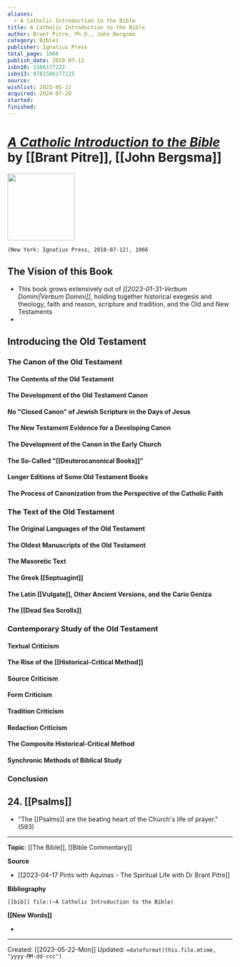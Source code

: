 ```yaml
---
aliases:
  - A Catholic Introduction to the Bible
title: A Catholic Introduction to the Bible
author: Brant Pitre, Ph.D., John Bergsma
category: Bibles
publisher: Ignatius Press
total_page: 1066
publish_date: 2018-07-12
isbn10: 1586177222
isbn13: 9781586177225
source: 
wishlist: 2023-05-22
acquired: 2024-07-28
started: 
finished:
---
```

# *[A Catholic Introduction to the Bible](https://ignatius.com/a-catholic-introduction-to-the-bible-ioth/)* by [[Brant Pitre]], [[John Bergsma]]

<img src="https://cdn11.bigcommerce.com/s-cvc90x9929/images/stencil/640w/products/1324/1535/IOTH_r__86398.1617023799.jpg?c=1" width=150>

`(New York: Ignatius Press, 2018-07-12), 1066`

##  The Vision of this Book 
- This book grows extensively out of *[[2023-01-31-Verbum Domini|Verbum Domini]]*, holding together historical exegesis and theology, faith and reason, scripture and tradition, and the Old and New Testaments 
- 

## Introducing the Old Testament 
###  The Canon of the Old Testament 
#### The Contents of the Old Testament 

#### The Development of the Old Testament Canon 

#### No "Closed Canon" of Jewish Scripture in the Days of Jesus 

#### The New Testament Evidence for a Developing Canon 

#### The Development of the Canon in the Early Church 

#### The So-Called "[[Deuterocanonical Books]]"

#### Longer Editions of Some Old Testament Books 

####  The Process of Canonization from the Perspective of the Catholic Faith 


### The Text of the Old Testament 

#### The Original Languages of the Old Testament 

#### The Oldest Manuscripts of the Old Testament 

#### The Masoretic Text 

#### The Greek [[Septuagint]]

#### The Latin [[Vulgate]], Other Ancient Versions, and the Cario Geniza

#### The [[Dead Sea Scrolls]]


### Contemporary Study of the Old Testament 

#### Textual Criticism 

#### The Rise of the [[Historical-Critical Method]]

#### Source Criticism 

#### Form Criticism 

#### Tradition Criticism

#### Redaction Criticism 

#### The Composite Historical-Critical Method 

#### Synchronic Methods of Biblical Study 


### Conclusion


## 24. [[Psalms]]
- "The [[Psalms]] are the beating heart of the Church's life of prayer." (593)

--- 
**Topic**: [[The Bible]], [[Bible Commentary]]

**Source**
- [[2023-04-17 Pints with Aquinas - The Spiritual Life with Dr Brant Pitre]]

**Bibliography**

```query
[[bib]] file:(~A Catholic Introduction to the Bible)
```
 

**[[New Words]]**

- 

---
Created: [[2023-05-22-Mon]]
Updated: `=dateformat(this.file.mtime, "yyyy-MM-dd-ccc")`
